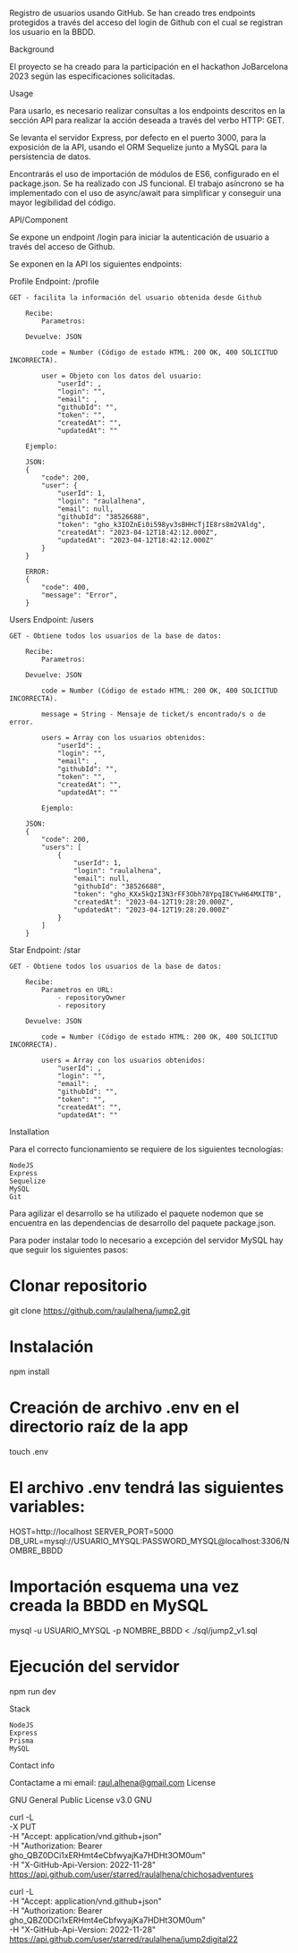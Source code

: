 Registro de usuarios usando GitHub. Se han creado tres endpoints protegidos a través del acceso del login de Github con el cual se registran los usuario en la BBDD.

Background

El proyecto se ha creado para la participación en el hackathon JoBarcelona 2023 según las especificaciones solicitadas.

Usage

Para usarlo, es necesario realizar consultas a los endpoints descritos en la sección API para realizar la acción deseada a través del verbo HTTP: GET.

Se levanta el servidor Express, por defecto en el puerto 3000, para la exposición de la API, usando el ORM Sequelize junto a MySQL para la persistencia de datos.

Encontrarás el uso de importación de módulos de ES6, configurado en el package.json. Se ha realizado con JS funcional. El trabajo asíncrono se ha implementado con el uso de async/await para simplificar y conseguir una mayor legibilidad del código.

API/Component

Se expone un endpoint /login para iniciar la autenticación de usuario a través del acceso de Github.

Se exponen en la API los siguientes endpoints:

Profile
Endpoint: /profile

    GET - facilita la información del usuario obtenida desde Github

        Recibe:
            Parametros:

        Devuelve: JSON

            code = Number (Código de estado HTML: 200 OK, 400 SOLICITUD INCORRECTA).

            user = Objeto con los datos del usuario:
                "userId": ,
                "login": "",
                "email": ,
                "githubId": "",
                "token": "",
                "createdAt": "",
                "updatedAt": ""

        Ejemplo:

        JSON:
        {
            "code": 200,
            "user": {
                "userId": 1,
                "login": "raulalhena",
                "email": null,
                "githubId": "38526688",
                "token": "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",
                "createdAt": "2023-04-12T18:42:12.000Z",
                "updatedAt": "2023-04-12T18:42:12.000Z"
            }
        }

        ERROR:
        {
            "code": 400,
            "message": "Error",
        }

Users
Endpoint: /users

    GET - Obtiene todos los usuarios de la base de datos:

        Recibe:
            Parametros:      

        Devuelve: JSON

            code = Number (Código de estado HTML: 200 OK, 400 SOLICITUD INCORRECTA).

            message = String - Mensaje de ticket/s encontrado/s o de error.

            users = Array con los usuarios obtenidos:
                "userId": ,
                "login": "",
                "email": ,
                "githubId": "",
                "token": "",
                "createdAt": "",
                "updatedAt": ""

            Ejemplo:

        JSON:
        {
            "code": 200,
            "users": [
                {
                    "userId": 1,
                    "login": "raulalhena",
                    "email": null,
                    "githubId": "38526688",
                    "token": "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",
                    "createdAt": "2023-04-12T19:28:20.000Z",
                    "updatedAt": "2023-04-12T19:28:20.000Z"
                }
            ]
        }

Star
Endpoint: /star

    GET - Obtiene todos los usuarios de la base de datos:

        Recibe:
            Parametros en URL:
                - repositoryOwner
                - repository

        Devuelve: JSON

            code = Number (Código de estado HTML: 200 OK, 400 SOLICITUD INCORRECTA).

            users = Array con los usuarios obtenidos:
                "userId": ,
                "login": "",
                "email": ,
                "githubId": "",
                "token": "",
                "createdAt": "",
                "updatedAt": ""

Installation

Para el correcto funcionamiento se requiere de los siguientes tecnologías:

    NodeJS
    Express
    Sequelize
    MySQL
    Git

Para agilizar el desarrollo se ha utilizado el paquete nodemon que se encuentra en las dependencias de desarrollo del paquete package.json.

Para poder instalar todo lo necesario a excepción del servidor MySQL hay que seguir los siguientes pasos:
# Clonar repositorio

git clone https://github.com/raulalhena/jump2.git

# Instalación

npm install

# Creación de archivo .env en el directorio raíz de la app

touch .env

# El archivo .env tendrá las siguientes variables:

HOST=http://localhost
SERVER_PORT=5000
DB_URL=mysql://USUARIO_MYSQL:PASSWORD_MYSQL@localhost:3306/NOMBRE_BBDD

# Importación esquema una vez creada la BBDD en MySQL

mysql -u USUARIO_MYSQL -p NOMBRE_BBDD < ./sql/jump2_v1.sql

# Ejecución del servidor

npm run dev

Stack

    NodeJS
    Express
    Prisma
    MySQL

Contact info

Contactame a mi email: raul.alhena@gmail.com
License

GNU General Public License v3.0 GNU



curl -L \
  -X PUT \
  -H "Accept: application/vnd.github+json" \
  -H "Authorization: Bearer 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"\
  -H "X-GitHub-Api-Version: 2022-11-28" \
  https://api.github.com/user/starred/raulalhena/chichosadventures

  curl -L \
  -H "Accept: application/vnd.github+json" \
  -H "Authorization: Bearer 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"\
  -H "X-GitHub-Api-Version: 2022-11-28" \
  https://api.github.com/user/starred/raulalhena/jump2digital22